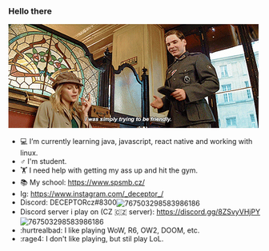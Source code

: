 ### Hello there
![Meme](https://github.com/kolar-daniel/gif/blob/main/1.gif)
- :computer: I’m currently learning java, javascript, react native and working with linux.
- :male_sign: I'm student.
- :weight_lifting: I need help with getting my ass up and hit the gym.
- :books: My school: https://www.spsmb.cz/
- Ig: https://www.instagram.com/_deceptor_/
- Discord: DECEPTORcz#8300<img align="center" src="https://raw.githubusercontent.com/rahuldkjain/github-profile-readme-generator/master/src/images/icons/Social/discord.svg" alt="767503298583986186" height="30" width="40" /></a>
- Discord server i play on (CZ 🇨🇿 server): https://discord.gg/8ZSvyVHjPY<img align="center" src="https://raw.githubusercontent.com/rahuldkjain/github-profile-readme-generator/master/src/images/icons/Social/discord.svg" alt="767503298583986186" height="30" width="40" /></a>
- :hurtrealbad: I like playing WoW, R6, OW2, DOOM, etc.
- :rage4: I don't like playing, but stil play LoL.
